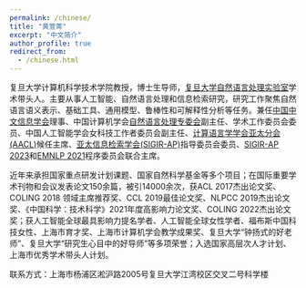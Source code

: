 ```yaml
---
permalink: /chinese/
title: "黄萱菁"
excerpt: "中文简介"
author_profile: true
redirect_from: 
  - /chinese.html
---
```

复旦大学计算机科学技术学院教授，博士生导师，[复旦大学自然语言处理实验室](https://nlp.fudan.edu.cn/main.htm)学术带头人。主要从事人工智能、自然语言处理和信息检索研究，研究工作聚焦自然语言语义表示、基础工具、通用模型、鲁棒性和可解释性分析等任务。兼任[中国中文信息学会](http://www.cipsc.org.cn/)理事、中国计算机学会[自然语言处理专委会](http://tcci.ccf.org.cn/)副主任、学术工作委员会委员、中国人工智能学会女科技工作者委员会副主任、[计算语言学学会亚太分会(AACL)](http://aaclweb.org/officers/index.html)候任主席、[亚太信息检索学会(SIGIR-AP)]((http://www.sigir-ap.org/))指导委员会委员、[SIGIR-AP 2023](http://www.sigir-ap.org/sigir-ap-2023/)和[EMNLP 2021](http://2021.emnlp.org)程序委员会联合主席。

近年来承担国家重点研发计划课题、国家自然科学基金等多个项目；在国际重要学术刊物和会议发表论文150余篇，被引14000余次，获ACL 2017杰出论文奖、COLING 2018 领域主席推荐奖、CCL 2019最佳论文奖、NLPCC 2019杰出论文奖、《中国科学：技术科学》2021年度高影响力论文奖、COLING 2022杰出论文奖；获人工智能全球最具影响力提名学者、人工智能全球女性学者、福布斯中国科技女性、上海市育才奖、上海市计算机学会教学成果奖、复旦大学“钟扬式的好老师”、复旦大学“研究生心目中的好导师”等多项荣誉；入选国家高层次人才计划、上海市优秀学术带头人计划。

联系方式：上海市杨浦区淞沪路2005号复旦大学江湾校区交叉二号科学楼
